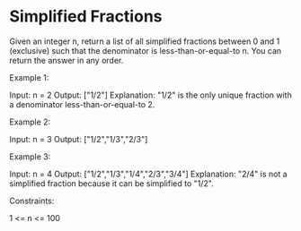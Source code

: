 # Simplified Fractions

Given an integer n, return a list of all simplified fractions between 0 and 1 (exclusive) such that the denominator is less-than-or-equal-to n. You can return the answer in any order.

Example 1:

Input: n = 2
Output: ["1/2"]
Explanation: "1/2" is the only unique fraction with a denominator less-than-or-equal-to 2.

Example 2:

Input: n = 3
Output: ["1/2","1/3","2/3"]

Example 3:

Input: n = 4
Output: ["1/2","1/3","1/4","2/3","3/4"]
Explanation: "2/4" is not a simplified fraction because it can be simplified to "1/2".

Constraints:

1 <= n <= 100
